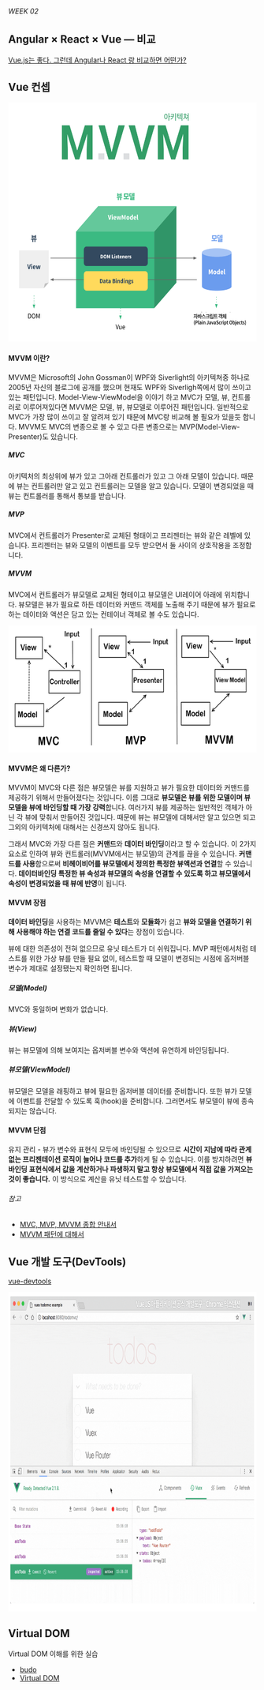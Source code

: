 ###### WEEK 02

## Angular × React × Vue — 비교

[Vue.js는 좋다. 그런데 Angular나 React 랑 비교하면 어떤가?](../README/Vue-Angular-React.md)

## Vue 컨셉

<img src="../../Assets/Vue.Concept.png" alt="" width="579" height="485">

#### MVVM 이란?

MVVM은 Microsoft의 John Gossman이 WPF와 Siverlight의 아키텍쳐중 하나로 2005년 자신의 블로그에 공개를 했으며 현재도 WPF와 Siverligh쪽에서 많이 쓰이고 있는 패턴입니다. Model-View-ViewModel을 이야기 하고 MVC가 모델, 뷰, 컨트롤러로 이루어져있다면 MVVM은 모델, 뷰, 뷰모델로 이루어진 패턴입니다. 일반적으로 MVC가 가장 많이 쓰이고 잘 알려져 있기 때문에 MVC랑 비교해 볼 필요가 있을듯 합니다. MVVM도 MVC의 변종으로 볼 수 있고 다른 변종으로는 MVP(Model-View-Presenter)도 있습니다.

##### MVC

아키텍처의 최상위에 뷰가 있고 그아래 컨트롤러가 있고 그 아래 모델이 있습니다. 때문에 뷰는 컨트롤러만 알고 있고 컨트롤러는 모델을 알고 있습니다. 모델이 변경되었을 때 뷰는 컨트롤러를 통해서 통보를 받습니다.

##### MVP

MVC에서 컨트롤러가 Presenter로 교체된 형태이고 프리젠터는 뷰와 같은 레벨에 있습니다. 프리젠터는 뷰와 모델의 이벤트를 모두 받으면서 둘 사이의 상호작용을 조정합니다.

##### MVVM

MVC에서 컨트롤러가 뷰모델로 교체된 형테이고 뷰모델은 UI레이어 아래에 위치합니다. 뷰모델은 뷰가 필요로 하든 데이터와 커맨드 객체를 노출해 주기 때문에 뷰가 필요로하는 데이터와 액션은 담고 있는 컨테이너 객체로 볼 수도 있습니다.

<img src="../../Assets/MVC-MVP-MVVM.png" alt="" width="640" height="256">

#### MVVM은 왜 다른가?

MVVM이 MVC와 다른 점은 뷰모델은 뷰를 지원하고 뷰가 필요한 데이터와 커맨드를 제공하기 위해서 만들어졌다는 것입니다. 이름 그대로 **뷰모델은 뷰를 위한 모델이며 뷰모델을 뷰에 바인딩할 때 가장 강력**합니다. 여러가지 뷰를 제공하는 일반적인 객체가 아닌 각 뷰에 맞춰서 만들어진 것입니다. 때문에 뷰는 뷰모델에 대해서만 알고 있으면 되고 그외의 아키텍처에 대해서는 신경쓰지 않아도 됩니다.

그래서 MVC와 가장 다른 점은 **커맨드**와 **데이터 바인딩**이라고 할 수 있습니다. 이 2가지 요소로 인하여 뷰와 컨트롤러(MVVM에서는 뷰모델)의 관계를 끊을 수 있습니다. **커맨드를 사용**함으로써 **비헤이비어를 뷰모델에서 정의한 특정한 뷰액션과 연결**할 수 있습니다. **데이터바인딩 특정한 뷰 속성과 뷰모델의 속성을 연결할 수 있도록 하고 뷰모델에서 속성이 변경되었을 때 뷰에 반영**이 됩니다.

#### MVVM 장점

**데이터 바인딩**을 사용하는 MVVM은 **테스트**와 **모듈화**가 쉽고 **뷰와 모델을 연결하기 위해 사용해야 하는 연결 코드를 줄일 수 있다**는 장점이 있습니다.

뷰에 대한 의존성이 전혀 없으므로 유닛 테스트가 더 쉬워집니다. MVP 패턴에서처럼 테스트를 위한 가상 뷰를 만들 필요 없이, 테스트할 때 모델이 변경되는 시점에 옵저버블 변수가 제대로 설정됐는지 확인하면 됩니다.

##### 모델(Model)

MVC와 동일하며 변화가 없습니다.

##### 뷰(View)

뷰는 뷰모델에 의해 보여지는 옵저버블 변수와 액션에 유연하게 바인딩됩니다.

##### 뷰모델(ViewModel)

뷰모델은 모델을 래핑하고 뷰에 필요한 옵저버블 데이터를 준비합니다. 또한 뷰가 모델에 이벤트를 전달할 수 있도록 훅(hook)을 준비합니다. 그러면서도 뷰모델이 뷰에 종속되지는 않습니다.

#### MVVM 단점

유지 관리 - 뷰가 변수와 표현식 모두에 바인딩될 수 있으므로 **시간이 지남에 따라 관계없는 프리젠테이션 로직이 늘어나 코드를 추가**하게 될 수 있습니다. 이를 방지하려면 **뷰 바인딩 표현식에서 값을 계산하거나 파생하지 말고 항상 뷰모델에서 직접 값을 가져오는 것이 좋습니다.** 이 방식으로 계산을 유닛 테스트할 수 있습니다.


###### 참고

- [MVC, MVP, MVVM 종합 안내서](https://news.realm.io/kr/news/eric-maxwell-mvc-mvp-and-mvvm-on-android)
- [MVVM 패턴에 대해서](https://blog.outsider.ne.kr/672)


## Vue 개발 도구(DevTools)

[vue-devtools](https://github.com/vuejs/vue-devtools)

<img src="../../Assets/vue-devtools.png" alt="" width="881" height="647">

## Virtual DOM

Virtual DOM 이해를 위한 실습

- [budo](https://www.npmjs.com/package/budo)
- [Virtual DOM](https://github.com/Matt-Esch/virtual-dom)




